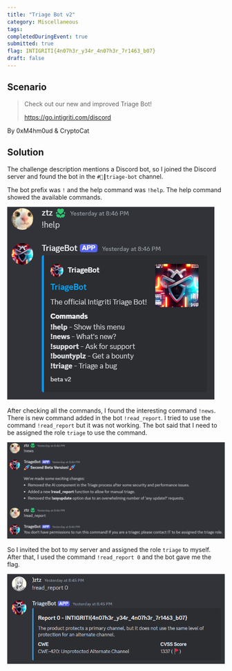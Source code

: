 ```yaml
---
title: "Triage Bot v2"
category: Miscellaneous
tags: 
completedDuringEvent: true
submitted: true
flag: INTIGRITI{4n07h3r_y34r_4n07h3r_7r1463_b07}
draft: false
---
```

## Scenario

> Check out our new and improved Triage Bot!
>
> https://go.intigriti.com/discord

By 0xM4hm0ud & CryptoCat

## Solution

The challenge description mentions a Discord bot, so I joined the Discord server and found the bot in the `#🤖┃triage-bot` channel. 

The bot prefix was `!` and the help command was `!help`. The help command showed the available commands.

![image](image.png)

After checking all the commands, I found the interesting command `!news`. There is new command added in the bot `!read_report`. I tried to use the command `!read_report` but it was not working. The bot said that I need to be assigned the role `triage` to use the command.

![image-1](image-1.png)

So I invited the bot to my server and assigned the role `triage` to myself. After that, I used the command `!read_report 0` and the bot gave me the flag.

![image-2](image-2.png)
